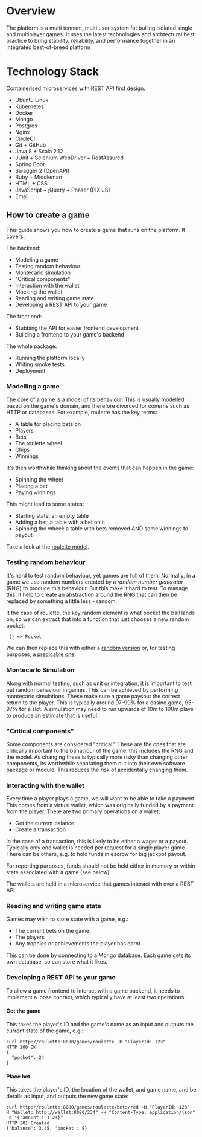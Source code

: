 # Overview

The platform is a multi tennant, multi user system fot builing isolated single and multiplayer games. It uses the latest technologies and archtectural best practice to bring stability, reliability, and performance together in an integrated best-of-breed platform  

# Technology Stack

Containerised microservices with REST API first design.

* Ubuntu Linux
* Kubernetes
* Docker
* Mongo
* Postgres
* Nginx
* CircleCI
* Git + GitHub 
* Java 8 + Scala 2.12
* JUnit + Selenium WebDriver + RestAssured
* Spring Boot
* Swagger 2 (OpenAPI)
* Ruby + Middleman
* HTML + CSS
* JavaScript + jQuery + Phaser (PIXIJS)
* Email

## How to create a game

This guide shows you how to create a game that runs on the platform. It covers:

The backend:

* Modeling a game
* Testing random behaviour
* Montecarlo simulation
* "Critical components"
* Interaction with the wallet
* Mocking the wallet
* Reading and writing game state
* Developing a REST API to your game

The front end:

* Stubbing the API for easier frontend development
* Building a frontend to your game's backend

The whole package:

* Running the platform locally
* Writing smoke tests
* Deployment

### Modelling a game

The core of a game is a model of its behaviour. This is usually modelled based on the game's domain, and therefore divorced for conerns such as HTTP or databases. For example, roulette has the key terms:

* A table for placing bets on
* Players
* Bets
* The roulette wheel
* Chips
* Winnings

It's then worthwhile thinking about the events that can happen in the game:

* Spinning the wheel 
* Placing a bet
* Paying winnings

This might lead to some states:

* Starting state: an empty table
* Adding a bet: a table with a bet on it
* Spinning the wheel: a table with bets removed AND some winnings to payout

Take a look at the [roulette model](https://github.com/phoebus-games/gf/tree/master/src/main/scala/roulette/model).

### Testing random behaviour

It's hard to test random behaviour, yet games are full of them. Normally, in a game we use random numbers created by a *random number generator* (RNG) to produce this behaviour. But this make it hard to test. To manage this, it help to create an abstraction around the RNG that can then be replaced by something a little less - random.

It the case of roulette, the key random element is what pocket the ball lands on, so we can extract that into a function that just chooses a new random pocket:

     () => Pocket

We can then replace this with either a [random version](https://github.com/phoebus-games/gf/blob/master/src/main/scala/roulette/model/Roulette.scala#L13) or, for testing purposes, a [predicable one](https://github.com/phoebus-games/gf/blob/master/src/test/scala/roulette/model/RouletteTest.scala#L11).

### Montecarlo Simulation

Along with normal testing, such as unit or integration, it is important to test out random behaviour in games. This can be achieved by performing montecarlo simulations. These make sure a game paysout the correct return to the player. This is typically around 97-99% for a casino game, 95-97% for a slot. A simulation may need to run upwards of 10m to 100m plays to produce an estimate that is useful.

### "Critical components"

Some components are considered "critical". These are the ones that are critically important to the bahaviour of the game. this includes the RNG and the model. As changing these is typically more risky than changing other components, its worthwhile separating them out into their own software package or module. This reduces the risk of accidentally changing them.

### Interacting with the wallet

Every time a player plays a game, we will want to be able to take a payment. This comes from a virtual wallet, which was originally funded by a payment from the player. There are two primary operations on a wallet:

* Get the current balance
* Create a transaction

In the case of a transaction, this is likely to be either a wager or a payout. Typically only one wallet is needed per request for a single player game. There can be others, e.g. to hold funds in escrow for big jackpot payout. 

For reporting purposes, funds should not be held either in memory or within state associated with a game (see below).

The wallets are held in a microservice that games interact with over a REST API.

### Reading and writing game state

Games may wish to store state with a game, e.g.:

* The current bets on the game
* The players
* Any trophies or achievements the player has earnt

This can be done by connecting to a Mongo database. Each game gets its own database, so can store what it likes.

### Developing a REST API to your game

To allow a game frontend to interact with a game backend, it needs to implement a loose conract, which typically have at least two operations:

#### Get the game

This takes the player's ID and the game's name as an input and outputs the current state of the game, e.g.:

    curl http://roulette:8080/games/roulette -H "PlayerId: 123"
    HTTP 200 OK
    {
      "pocket": 24
    }
 
#### Place bet

This takes the player's ID, the location of the wallet, and game name, and be details as input, and outputs the new game state:

    curl http://roulette:8080/games/roulette/bets/red -H "PlayerId: 123" -H "Wallet: http://wallet:8080/234" -H "Content-Type: application/json" -d "{'amount': 1.23}"
    HTTP 201 Created
    {'balance': 3.45, 'pocket': 8}
